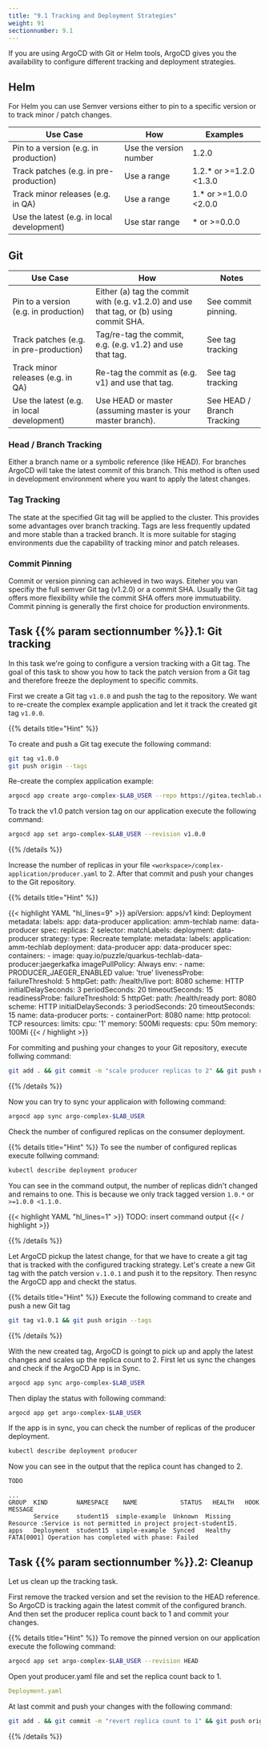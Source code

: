 ```yaml
---
title: "9.1 Tracking and Deployment Strategies"
weight: 91
sectionnumber: 9.1
---
```


If you are using ArgoCD with Git or Helm tools, ArgoCD gives you the availability to configure different tracking and deployment strategies.


## Helm

For Helm you can use Semver versions either to pin to a specific version or to track minor / patch changes.

| Use Case                                   | How                    | Examples                |
|--------------------------------------------|------------------------|-------------------------|
| Pin to a version (e.g. in production)      | Use the version number | 1.2.0                   |
| Track patches (e.g. in pre-production)     | Use a range            | 1.2.* or >=1.2.0 <1.3.0 |
| Track minor releases (e.g. in QA)          | Use a range            | 1.* or >=1.0.0 <2.0.0   |
| Use the latest (e.g. in local development) | Use star range         | * or >=0.0.0            |


## Git


| Use Case                                   | How                                                                                     | Notes                      |
|--------------------------------------------|-----------------------------------------------------------------------------------------|----------------------------|
| Pin to a version (e.g. in production)      | Either (a) tag the commit with (e.g. v1.2.0) and use that tag, or (b) using commit SHA. | See commit pinning.        |
| Track patches (e.g. in pre-production)     | Tag/re-tag the commit, e.g. (e.g. v1.2) and use that tag.                               | See tag tracking           |
| Track minor releases (e.g. in QA)          | Re-tag the commit as (e.g. v1) and use that tag.                                        | See tag tracking           |
| Use the latest (e.g. in local development) | Use HEAD or master (assuming master is your master branch).                             | See HEAD / Branch Tracking |


### Head / Branch Tracking

Either a branch name or a symbolic reference (like HEAD). For branches ArgoCD will take the latest commit of this branch.
This method is often used in development environment where you want to apply the latest changes.


### Tag Tracking

The state at the specified Git tag will be applied to the cluster. This provides some advantages over branch tracking. Tags are less frequently updated and more stable than a tracked branch. It is more suitable for staging environments due the capability of tracking minor and patch releases.


### Commit Pinning

Commit or version pinning can achieved in two ways. Eiteher you van specifiy the full semver Git tag (v1.2.0) or a commit SHA. Usually the Git tag offers more flexibility while the commit SHA offers more immutuability. Commit pinning is generally the first choice for production environments.


## Task {{% param sectionnumber %}}.1: Git tracking

In this task we're going to configure a version tracking with a Git tag. The goal of this task to show you how to tack the patch version from a Git tag and therefore freeze the deployment to specific commits.

First we create a Git tag `v1.0.0` and push the tag to the repository. We want to re-create the complex example application and let it track the created git tag `v1.0.0`.

{{% details title="Hint" %}}

To create and push a Git tag execute the following command:
```bash
git tag v1.0.0
git push origin --tags
```


Re-create the complex application example:
```bash
argocd app create argo-complex-$LAB_USER --repo https://gitea.techlab.openshift.ch/$LAB_USER/argocd-training-examples.git --path 'complex-application' --dest-server https://kubernetes.default.svc --dest-namespace $LAB_USER
```

To track the v1.0 patch version tag on our application execute the following command:

```bash
argocd app set argo-complex-$LAB_USER --revision v1.0.0
```
{{% /details %}}


Increase the number of replicas in your file `<workspace>/complex-application/producer.yaml` to 2.
After that commit and push your changes to the Git repository.

{{% details title="Hint" %}}

{{< highlight YAML "hl_lines=9" >}}
apiVersion: apps/v1
kind: Deployment
metadata:
  labels:
    app: data-producer
    application: amm-techlab
  name: data-producer
spec:
  replicas: 2
  selector:
    matchLabels:
      deployment: data-producer
  strategy:
    type: Recreate
  template:
    metadata:
      labels:
        application: amm-techlab
        deployment: data-producer
        app: data-producer
    spec:
      containers:
        - image: quay.io/puzzle/quarkus-techlab-data-producer:jaegerkafka
          imagePullPolicy: Always
          env:
            - name: PRODUCER_JAEGER_ENABLED
              value: 'true'
          livenessProbe:
            failureThreshold: 5
            httpGet:
              path: /health/live
              port: 8080
              scheme: HTTP
            initialDelaySeconds: 3
            periodSeconds: 20
            timeoutSeconds: 15
          readinessProbe:
            failureThreshold: 5
            httpGet:
              path: /health/ready
              port: 8080
              scheme: HTTP
            initialDelaySeconds: 3
            periodSeconds: 20
            timeoutSeconds: 15
          name: data-producer
          ports:
            - containerPort: 8080
              name: http
              protocol: TCP
          resources:
            limits:
              cpu: '1'
              memory: 500Mi
            requests:
              cpu: 50m
              memory: 100Mi
{{< / highlight >}}

For commiting and pushing your changes to your Git repository, execute follwing command:

```bash
git add . && git commit -m "scale producer replicas to 2" && git push origin
```

{{% /details %}}

Now you can try to sync your applicaion with following command:

```bash
argocd app sync argo-complex-$LAB_USER
```

Check the number of configured replicas on the consumer deployment.

{{% details title="Hint" %}}
To see the number of configured replicas execute follwing command:

```bash
kubectl describe deployment producer
```

You can see in the command output, the number of replicas didn't changed and remains to one. This is because we only track tagged version `1.0.*` or `>=1.0.0 <1.1.0.`

{{< highlight YAML "hl_lines=1" >}}
TODO: insert command output
{{< / highlight >}}


{{% /details %}}

Let ArgoCD pickup the latest change, for that we have to create a git tag that is tracked with the configured tracking strategy.
Let's create a new Git tag with the patch version `v.1.0.1` and push it to the repsitory. Then resync the ArgoCD app and checkt the status.

{{% details title="Hint" %}}
Execute the following command to create and push a new Git tag

```bash
git tag v1.0.1 && git push origin --tags
```

{{% /details %}}

With the new created tag, ArgoCD is goingt to pick up and apply the latest changes and scales up the replica count to 2.
First let us sync the changes and check if the ArgoCD App is in Sync.

```bash
argocd app sync argo-complex-$LAB_USER
```

Then diplay the status with following command:

```bash
argocd app get argo-complex-$LAB_USER
```

If the app is in sync, you can check the number of replicas of the producer deployment.


```bash
kubectl describe deployment producer
```

Now you can see in the output that the replica count has changed to 2.

```bash
TODO
```


```
...
GROUP  KIND        NAMESPACE    NAME            STATUS   HEALTH   HOOK  MESSAGE
       Service     student15  simple-example  Unknown  Missing        Resource :Service is not permitted in project project-student15.
apps   Deployment  student15  simple-example  Synced   Healthy
FATA[0001] Operation has completed with phase: Failed
```


## Task {{% param sectionnumber %}}.2: Cleanup


Let us clean up the tracking task.

First remove the tracked version and set the revision to the HEAD reference. So ArgoCD is tracking again the latest commit of the configured branch. And then set the producer replica count back to 1 and commit your changes.

{{% details title="Hint" %}}
To remove the pinned version on our application execute the following command:

```bash
argocd app set argo-complex-$LAB_USER --revision HEAD
```

Open yout producer.yaml file and set the replica count back to 1.
```yaml
Deployment.yaml
```

At last commit and push your changes with the following command:
```bash
git add . && git commit -m "revert replica count to 1" && git push origin
```

{{% /details %}}
